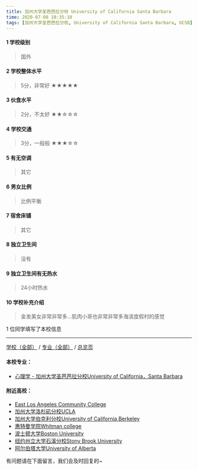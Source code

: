 ```yaml
---
title: 加州大学圣芭芭拉分校 University of California Santa Barbara
time: 2020-07-08 10:35:10
tags: [加州大学圣芭芭拉分校, University of California Santa Barbara, UCSB]
---
```

#### 1 学校级别
> 国外


#### 2 学校整体水平
> 5分，非常好
★★★★★


#### 3 伙食水平
>  2分，不太好
★★☆☆☆


#### 4 学校交通
> 3分，一般般
★★★☆☆


#### 5 有无空调
> 其它


#### 6 男女比例
> 比例平衡


#### 7 宿舍床铺
> 其它
 

#### 8 独立卫生间
> 没有


#### 9 独立卫生间有无热水
> 24小时热水


#### 10 学校补充介绍
> 金发美女非常非常多…肌肉小哥也非常非常多海滨度假村的感觉

1 位同学填写了本校信息
***
[学校（全部）](https://univgo.github.io/2020/07/08/3efa6bcca419) / [专业（全部）](https://univgo.github.io/2020/07/08/2d4c6d3552c2) / [总览页](https://univgo.github.io/2020/07/08/445daeb4fa00)
#### 本校专业：
- [心理学 - 加州大学圣芭芭拉分校University of California，Santa Barbara](https://univgo.github.io/2020/07/08/ac97e73e99dd) 

#### 附近高校：
- [East Los Angeles Community College](https://univgo.github.io/2020/07/08/东洛杉矶学院East%20Los%20Angeles%20College) 
- [加州大学洛杉矶分校UCLA](https://univgo.github.io/2020/07/08/加州大学洛杉矶分校%20UCLA)
- [加州大学伯克利分校University of California,Berkeley](https://univgo.github.io/2020/07/08/加州大学伯克利分校%20University%20of%20California,%20Berkeley) 
- [惠特曼学院Whitman college](https://univgo.github.io/2020/07/08/惠特曼学院%20Whitman%20college) 
- [波士顿大学Boston University](https://univgo.github.io/2020/07/08/波士顿大学Boston%20University)
- [纽约州立大学石溪分校Stony Brook University](https://univgo.github.io/2020/07/08/纽约州立大学石溪分校%20Stony%20Brook%20University)
- [阿尔伯塔大学University of Alberta](https://univgo.github.io/2020/07/08/阿尔伯塔大学University%20of%20Alberta)



有问题请在下面留言，我们会及时回复的~
